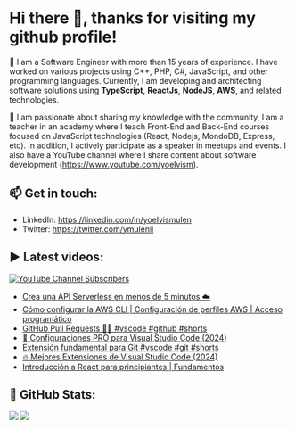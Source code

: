 # Hi there 👋, thanks for visiting my github profile!

🔭 I am a Software Engineer with more than 15 years of experience. I have worked on various projects using C++, PHP, C#, JavaScript, and other programming languages. Currently, I am developing and architecting software solutions using **TypeScript**, **ReactJs**, **NodeJS**, **AWS**, and related technologies.

🌱 I am passionate about sharing my knowledge with the community, I am a teacher in an academy where I teach Front-End and Back-End courses focused on JavaScript technologies (React, Nodejs, MondoDB, Express, etc). In addition, I actively participate as a speaker in meetups and events. I also have a YouTube channel where I share content about software development (https://www.youtube.com/yoelvism).

## 📫 Get in touch:
- LinkedIn: https://linkedin.com/in/yoelvismulen
- Twitter: https://twitter.com/ymulenll

## ▶ Latest videos:
<a href="https://www.youtube.com/yoelvism">
  <img alt="YouTube Channel Subscribers" src="https://img.shields.io/youtube/channel/subscribers/UCp28AG2NaDuzyVaAT--2NGQ?style=social">
</a>

<!-- YOUTUBE:START -->
- [Crea una API Serverless en menos de 5 minutos ☁️](https://www.youtube.com/watch?v=2819CPaYC0Y)
- [Cómo configurar la AWS CLI | Configuración de perfiles AWS | Acceso programático](https://www.youtube.com/watch?v=5Ek9TxluVd8)
- [GitHub Pull Requests 👌🏻 #vscode #github #shorts](https://www.youtube.com/watch?v=2CxHfU1tO-E)
- [🚀 Configuraciones PRO para Visual Studio Code &lpar;2024&rpar;](https://www.youtube.com/watch?v=ALUQUAwYSP4)
- [Extensión fundamental para Git #vscode #git #shorts](https://www.youtube.com/watch?v=dWcl_EQvbIM)
- [🔥 Mejores Extensiones de Visual Studio Code &lpar;2024&rpar;](https://www.youtube.com/watch?v=UBh_xb9JgSI)
- [Introducción a React para principiantes | Fundamentos](https://www.youtube.com/watch?v=OEnSQcN5Nz4)
<!-- YOUTUBE:END -->

## 🔢 GitHub Stats:

<img align="left" src="https://github-readme-stats.vercel.app/api/top-langs/?username=ymulenll&layout=compact" />
<img align="left" src="https://github-readme-stats.vercel.app/api?username=ymulenll&count_private=true&include_all_commits=true&hide=contribs&hide_rank=true" />

<!--
**ymulenll/ymulenll** is a ✨ _special_ ✨ repository because its `README.md` (this file) appears on your GitHub profile.

Here are some ideas to get you started:

- 🔭 I’m currently working on ...
- 🌱 I’m currently learning ...
- 👯 I’m looking to collaborate on ...
- 🤔 I’m looking for help with ...
- 💬 Ask me about ...
- 📫 How to reach me: ...
- 😄 Pronouns: ...
- ⚡ Fun fact: ...
-->
